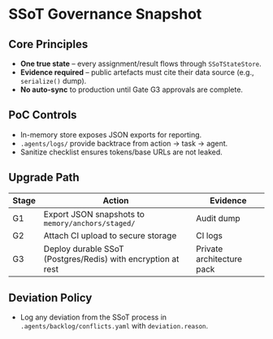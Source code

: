 # SSoT Governance Snapshot

## Core Principles
- **One true state** – every assignment/result flows through `SSoTStateStore`.
- **Evidence required** – public artefacts must cite their data source (e.g., `serialize()` dump).
- **No auto-sync** to production until Gate G3 approvals are complete.

## PoC Controls
- In-memory store exposes JSON exports for reporting.
- `.agents/logs/` provide backtrace from action → task → agent.
- Sanitize checklist ensures tokens/base URLs are not leaked.

## Upgrade Path
| Stage | Action | Evidence |
| --- | --- | --- |
| G1 | Export JSON snapshots to `memory/anchors/staged/` | Audit dump |
| G2 | Attach CI upload to secure storage | CI logs |
| G3 | Deploy durable SSoT (Postgres/Redis) with encryption at rest | Private architecture pack |

## Deviation Policy
- Log any deviation from the SSoT process in `.agents/backlog/conflicts.yaml` with `deviation.reason`.
